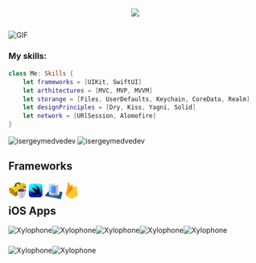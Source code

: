 <h1 align="center">
  <a href="https://git.io/typing-svg">
    <img src="https://readme-typing-svg.herokuapp.com/?lines=Hello,+There!+👋;I'm+Sergey+Medvedev;Nice+to+meet+you!&center=true&size=30">
  </a>
</h1>
<img align="center" alt="GIF" src="https://github.com/abhisheknaiidu/abhisheknaiidu/blob/master/code.gif?raw=true" width="500" height="320" />


<h3 align="left">My skills:</h3>
<p align="left">
</p>

```Swift
class Me: Skills {
    let frameworks = [UIKit, SwiftUI]
    let arthitectures = [MVC, MVP, MVVM]
    let storange = [Files, UserDefaults, Keychain, CoreData, Realm]
    let designPrinciples = [Dry, Kiss, Yagni, Solid]
    let network = [URlSession, Alomofire]
}
```



<img align="center" src="https://github-readme-stats.vercel.app/api?username=isergeymedvedev&show_icons=true&locale=en" alt="isergeymedvedev" width="47%"/>  <img align="center" src="https://github-readme-streak-stats.herokuapp.com/?user=isergeymedvedev&" alt="isergeymedvedev" width="50%"/>
## Frameworks  
<img align="left" alt="CocoaTouch" height="36px" src="https://github.com/VladimirFibe/VladimirFibe/blob/main/Assets/cocoatouch.png?raw=true" />
<img align="left" alt="SwiftUI" height="36px" src="https://github.com/VladimirFibe/VladimirFibe/blob/main/Assets/swiftui.png?raw=true" />
<img align="left" alt="CoreData" height="36px" src="https://github.com/VladimirFibe/VladimirFibe/blob/main/Assets/coredata.png?raw=true" />
<img align="left" alt="Firebase" height="36px" src="https://github.com/VladimirFibe/VladimirFibe/blob/main/Assets/firebase.png" />

&nbsp;
&nbsp; 

## iOS Apps
<a href="https://github.com/iSergeyMedvedev/DestiniUICode">
<img align="left" alt="Xylophone" height="40px" src="https://github.com/iSergeyMedvedev/DestiniUICode/blob/main/DestiniUICode/Resources/Assets.xcassets/AppIcon.appiconset/Icon.png?raw=true" />
</a>

<a href="https://github.com/iSergeyMedvedev/BMI_CalculatorUICode">
<img align="left" alt="Xylophone" height="40px" src="https://github.com/iSergeyMedvedev/BMI_CalculatorUICode/blob/main/BMI_CalculatorUICode/Resources/Assets.xcassets/AppIcon.appiconset/1024.png?raw=true" />
</a>

<a href="https://github.com/iSergeyMedvedev/QuizzlerUICode">
<img align="left" alt="Xylophone" height="40px" src="https://github.com/iSergeyMedvedev/QuizzlerUICode/blob/main/QuizzlerUICode/Assets.xcassets/AppIcon.appiconset/1024.png?raw=true" />
</a>

<a href="https://github.com/iSergeyMedvedev/EggTimerUICode">
<img align="left" alt="Xylophone" height="40px" src="https://github.com/iSergeyMedvedev/EggTimerUICode/blob/main/EggTimerUICode/Assets.xcassets/AppIcon.appiconset/1024.png?raw=true" />
</a>

<a href="https://github.com/iSergeyMedvedev/XylophoneUICode">
<img align="left" alt="Xylophone" height="40px" src="https://github.com/iSergeyMedvedev/XylophoneUICode/blob/main/XylophoneUICode/Assets.xcassets/AppIcon.appiconset/Icon-1024.png?raw=true" />
</a>

<a href="https://github.com/iSergeyMedvedev/DiceeUIcode">
<img align="left" alt="Xylophone" height="40px" src="https://github.com/iSergeyMedvedev/DiceeUIcode/blob/main/DiceeUIcode/Assets.xcassets/AppIcon.appiconset/1024.png?raw=true" />
</a>

<a href="https://github.com/iSergeyMedvedev/I-Am-PoorUICode">
<img align="left" alt="Xylophone" height="40px" src="https://github.com/iSergeyMedvedev/I-Am-PoorUICode/blob/main/I%20Am%20Poor/Assets.xcassets/AppIcon.appiconset/1024.png?raw=true" />
</a>

